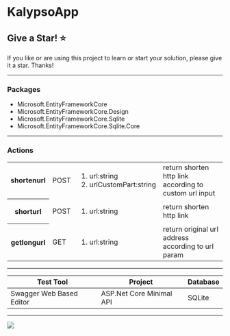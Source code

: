 ﻿# KalypsoApp 

## Give a Star! :star:
If you like or are using this project to learn or start your solution, please give it a star. Thanks!

<hr/>

### Packages

<ul>
<li>Microsoft.EntityFrameworkCore</li>
<li>Microsoft.EntityFrameworkCore.Design</li>
<li>Microsoft.EntityFrameworkCore.Sqlite</li>
<li>Microsoft.EntityFrameworkCore.Sqlite.Core</li>
</ul>

<hr/>

### Actions

<table>
  <tr>
    <th>shortenurl</th>
    <td>POST</td>
    <td>
    <ol>
    <li>url:string</li>
    <li>urlCustomPart:string</li></ol>
    </td>
    <td>return shorten http link according to custom url input</td>
  </tr>
  <th>shorturl</th>
    <td>POST</td>
    <td> 
    <ol>
    <li>url:string</li>
    </ol>
    </td>
    <td>return shorten http link</td>
  <tr>
    <th>getlongurl</th>
    <td>GET</td>
    <td> <ol>
    <li>url:string</li></ol>
    </td>
    <td>return original url address according to url param</td>
  </tr>
</table>

<hr/>

<table>
<thead>
<tr>
<th>Test Tool</th>
<th>Project</th>
<th>Database</th>
</tr>
</thead>
<tbody>
<tr>
<td>Swagger Web Based Editor</td>
<td>ASP.Net Core Minimal API</td>
<td>SQLite</td>
</tr>
</tbody>
</table>

<hr/>

<image src="http://myth.jkiakas.com/wp/wp-content/uploads/2018/04/110-Calypso.png" />